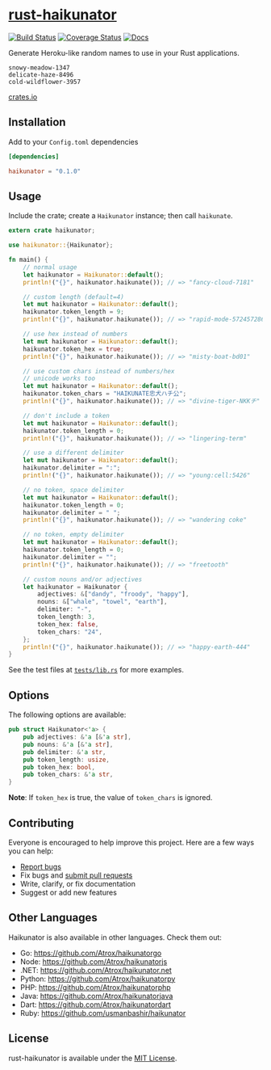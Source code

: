 # [rust-haikunator](https://github.com/nishanths/rust-haikunator)

[![Build Status](https://travis-ci.org/nishanths/rust-haikunator.svg?branch=master)](https://travis-ci.org/nishanths/rust-haikunator)
[![Coverage Status](https://coveralls.io/repos/nishanths/rust-haikunator/badge.svg?branch=master&service=github)](https://coveralls.io/github/nishanths/rust-haikunator?branch=master)
[![Docs](https://docs.rs/haikunator/badge.svg)](https://docs.rs/haikunator)

Generate Heroku-like random names to use in your Rust applications.

```
snowy-meadow-1347
delicate-haze-8496
cold-wildflower-3957
```

[crates.io](https://crates.io/crates/haikunator/)

## Installation

Add to your `Config.toml` dependencies

```toml
[dependencies]

haikunator = "0.1.0"
```

## Usage

Include the crate; create a `Haikunator` instance; then call `haikunate`.

```rust
extern crate haikunator;

use haikunator::{Haikunator};

fn main() {
    // normal usage
    let haikunator = Haikunator::default();    
    println!("{}", haikunator.haikunate()); // => "fancy-cloud-7181"

    // custom length (default=4)
    let mut haikunator = Haikunator::default();
    haikunator.token_length = 9;
    println!("{}", haikunator.haikunate()); // => "rapid-mode-572457286"

    // use hex instead of numbers
    let mut haikunator = Haikunator::default();
    haikunator.token_hex = true;
    println!("{}", haikunator.haikunate()); // => "misty-boat-bd01"

    // use custom chars instead of numbers/hex
    // unicode works too
    let mut haikunator = Haikunator::default();
    haikunator.token_chars = "HAIKUNATE忠犬ハチ公";
    println!("{}", haikunator.haikunate()); // => "divine-tiger-NKKチ"

    // don't include a token
    let mut haikunator = Haikunator::default();
    haikunator.token_length = 0;
    println!("{}", haikunator.haikunate()); // => "lingering-term"

    // use a different delimiter
    let mut haikunator = Haikunator::default();
    haikunator.delimiter = ":";
    println!("{}", haikunator.haikunate()); // => "young:cell:5426"

    // no token, space delimiter
    let mut haikunator = Haikunator::default();
    haikunator.token_length = 0;
    haikunator.delimiter = " ";
    println!("{}", haikunator.haikunate()); // => "wandering coke"

    // no token, empty delimiter
    let mut haikunator = Haikunator::default();
    haikunator.token_length = 0;
    haikunator.delimiter = "";
    println!("{}", haikunator.haikunate()); // => "freetooth"

    // custom nouns and/or adjectives
    let haikunator = Haikunator {
        adjectives: &["dandy", "froody", "happy"],
        nouns: &["whale", "towel", "earth"],
        delimiter: "-",
        token_length: 3,
        token_hex: false,
        token_chars: "24",
    };
    println!("{}", haikunator.haikunate()); // => "happy-earth-444"
}
```

See the test files at [`tests/lib.rs`](https://github.com/nishanths/rust-haikunator/blob/master/tests/lib.rs) for more examples.

## Options

The following options are available:

```rust
pub struct Haikunator<'a> {
    pub adjectives: &'a [&'a str],
    pub nouns: &'a [&'a str],
    pub delimiter: &'a str,
    pub token_length: usize,
    pub token_hex: bool,
    pub token_chars: &'a str,
}
```

**Note**: If `token_hex` is true, the value of `token_chars` is ignored.

## Contributing

Everyone is encouraged to help improve this project. Here are a few ways you can help:

- [Report bugs](https://github.com/nishanths/rust-haikunator/issues)
- Fix bugs and [submit pull requests](https://github.com/nishanths/rust-haikunator/pulls)
- Write, clarify, or fix documentation
- Suggest or add new features

## Other Languages

Haikunator is also available in other languages. Check them out:

- Go: <https://github.com/Atrox/haikunatorgo>
- Node: <https://github.com/Atrox/haikunatorjs>
- .NET: <https://github.com/Atrox/haikunator.net>
- Python: <https://github.com/Atrox/haikunatorpy>
- PHP: <https://github.com/Atrox/haikunatorphp>
- Java: <https://github.com/Atrox/haikunatorjava>
- Dart: <https://github.com/Atrox/haikunatordart>
- Ruby: <https://github.com/usmanbashir/haikunator>

## License

rust-haikunator is available under the [MIT License](https://github.com/nishanths/rust-haikunator/blob/master/LICENSE).
